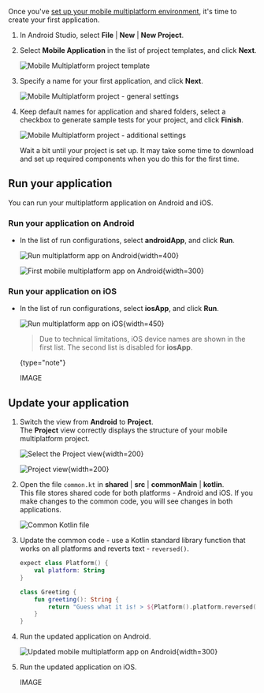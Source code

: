 [//]: # (title: Create your first multiplatform application)
[//]: # (auxiliary-id: Create_first_multiplatform_application)

Once you've [set up your mobile multiplatform environment](setup.md), it's time to create your first application.

1. In Android Studio, select **File** | **New** | **New Project**.
2. Select **Mobile Application** in the list of project templates, and click **Next**.  

    ![Mobile Multiplatform project template](kmm-project-wizard-1.png)
    
3. Specify a name for your first application, and click **Next**.  

    ![Mobile Multiplatform project - general settings](kmm-project-wizard-2.png)

4. Keep default names for application and shared folders, select a checkbox to generate sample tests for your project, 
and click **Finish**.  

    ![Mobile Multiplatform project - additional settings](kmm-project-wizard-3.png)  
    
    Wait a bit until your project is set up. It may take some time to download and set up required components when you 
    do this for the first time.
    
## Run your application 

You can run your multiplatform application on Android and iOS.

### Run your application on Android

* In the list of run configurations, select **androidApp**, and click **Run**.  
    
    ![Run multiplatform app on Android](run-android.png){width=400}
    
    ![First mobile multiplatform app on Android](first-kmm-on-android.png){width=300}
    
### Run your application on iOS

* In the list of run configurations, select **iosApp**, and click **Run**.  
    
    ![Run multiplatform app on iOS](run-ios.png){width=450}
    
    > Due to technical limitations, iOS device names are shown in the first list. The second list is disabled for **iosApp**.
    >
    {type="note"}   
    
    IMAGE

## Update your application

1. Switch the view from **Android** to **Project**.  
    The **Project** view correctly displays the structure of your mobile multiplatform project.  
    
    ![Select the Project view](select-project-view.png){width=200}  
    
    ![Project view](project-view.png){width=200}

2. Open the file `common.kt` in **shared** | **src** | **commonMain** | **kotlin**.  
    This file stores shared code for both platforms - Android and iOS. If you make changes to the common code, you will see
    changes in both applications.

    ![Common Kotlin file](common-kotlin-file.png)
    
3. Update the common code - use a Kotlin standard library function that works on all platforms and reverts text - `reversed()`.

    ```kotlin
    expect class Platform() {
        val platform: String
    }
    
    class Greeting {
        fun greeting(): String {
            return "Guess what it is! > ${Platform().platform.reversed()}!"
        }
    }
    ```

4. Run the updated application on Android.

    ![Updated mobile multiplatform app on Android](first-kmm-on-android-2.png){width=300}
    
5. Run the updated application on iOS.  

    IMAGE